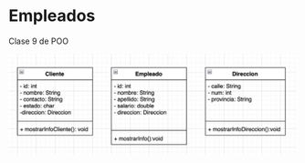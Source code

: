 # Empleados
Clase 9 de POO

![UML del Proyecto](https://github.com/JuaniPardo/Mi-Empresa/blob/main/Diagrama%20UML%20MiEmpresa.png)
